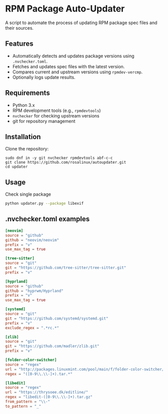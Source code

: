 # RPM Package Auto-Updater

A script to automate the process of updating RPM package spec files and their sources.

## Features
- Automatically detects and updates package versions using `.nvchecker.toml`.
- Fetches and updates spec files with the latest version.
- Compares current and upstream versions using `rpmdev-vercmp`.
- Optionally logs update results.

## Requirements
- Python 3.x
- RPM development tools (e.g., `rpmdevtools`)
- `nvchecker` for checking upstream versions
- git for repository management

## Installation
Clone the repository:
   ```
   sudo dnf in -y git nvchecker rpmdevtools abf-c-c
   git clone https://github.com/rosalinux/autoupdater.git
   cd updater

   ```

## Usage

Check single package
   ```bash
   python updater.py --package libexif
   ```

## .nvchecker.toml examples

```toml
[neovim]
source = "github"
github = "neovim/neovim"
prefix = "v"
use_max_tag = true

[tree-sitter]
source = "git"
git = "https://github.com/tree-sitter/tree-sitter.git"
prefix = "v"

[hyprland]
source = "github"
github = "hyprwm/Hyprland"
prefix = "v"
use_max_tag = true

[systemd]
source = "git"
git = "https://github.com/systemd/systemd.git"
prefix = "v"
exclude_regex = ".*rc.*"

[zlib]
source = "git"
git = "https://github.com/madler/zlib.git"
prefix = "v"

[folder-color-switcher]
source = "regex"
url = "http://packages.linuxmint.com/pool/main/f/folder-color-switcher/"
regex = "([0-9\\.\\-]+).tar.*"

[libedit]
source = "regex"
url = "https://thrysoee.dk/editline/"
regex = "libedit-([0-9\\.\\-]+).tar.gz"
from_pattern = "\\-"
to_pattern = "_"

